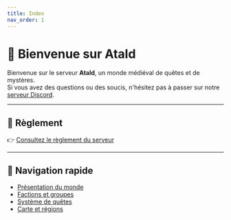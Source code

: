 ```yaml
---
title: Index
nav_order: 1
---
```

# 🏰 Bienvenue sur Atald

Bienvenue sur le serveur **Atald**, un monde médiéval de quêtes et de mystères.  
Si vous avez des questions ou des soucis, n'hésitez pas à passer sur notre [serveur Discord](https://discord.gg/tonlien).

---

## 📜 Règlement

👉 [Consultez le règlement du serveur](regles.md)

---

## 🔗 Navigation rapide

- [Présentation du monde](monde.md)
- [Factions et groupes](factions.md)
- [Système de quêtes](quetes.md)
- [Carte et régions](carte.md)